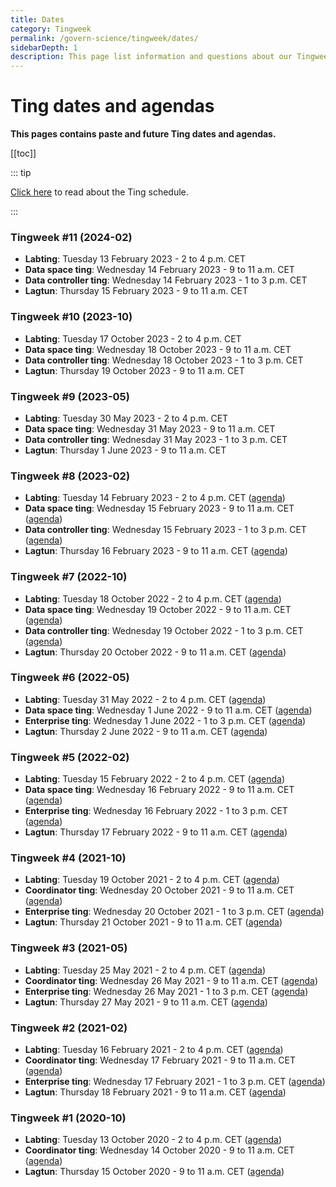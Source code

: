 ```yaml
---
title: Dates
category: Tingweek
permalink: /govern-science/tingweek/dates/
sidebarDepth: 1
description: This page list information and questions about our Tingweeks.
---
```



# Ting dates and agendas

**This pages contains paste and future Ting dates and agendas.**



[[toc]]

::: tip 

[Click here](/govern-science/tingweek/#schedule) to read about the Ting schedule.

:::

### Tingweek #11 (2024-02)

- **Labting**: Tuesday 13 February 2023 - 2 to 4 p.m. CET
- **Data space ting**: Wednesday 14 February 2023 - 9 to 11 a.m. CET
- **Data controller ting**: Wednesday 14 February 2023 - 1 to 3 p.m. CET
- **Lagtun**: Thursday 15 February 2023 - 9 to 11 a.m. CET

### Tingweek #10 (2023-10)

- **Labting**: Tuesday 17 October 2023 - 2 to 4 p.m. CET
- **Data space ting**: Wednesday 18 October 2023 - 9 to 11 a.m. CET
- **Data controller ting**: Wednesday 18 October 2023 - 1 to 3 p.m. CET
- **Lagtun**: Thursday 19 October 2023 - 9 to 11 a.m. CET

### Tingweek #9 (2023-05)

- **Labting**: Tuesday 30 May 2023 - 2 to 4 p.m. CET
- **Data space ting**: Wednesday 31 May 2023 - 9 to 11 a.m. CET
- **Data controller ting**: Wednesday 31 May 2023 - 1 to 3 p.m. CET
- **Lagtun**: Thursday 1 June 2023 - 9 to 11 a.m. CET

### Tingweek #8 (2023-02)

- **Labting**: Tuesday 14 February 2023 - 2 to 4 p.m. CET ([agenda](https://assets.hdc.ntnu.no/assets/tingweek/hunt-cloud-tingweek8-labting-agenda.pdf))
- **Data space ting**: Wednesday 15 February 2023 - 9 to 11 a.m. CET ([agenda](https://assets.hdc.ntnu.no/assets/tingweek/hunt-cloud-tingweek8-dataspaceting-agenda.pdf))
- **Data controller ting**: Wednesday 15 February 2023 - 1 to 3 p.m. CET ([agenda](https://assets.hdc.ntnu.no/assets/tingweek/hunt-cloud-tingweek8-datacontrollerting-agenda.pdf))
- **Lagtun**: Thursday 16 February 2023 - 9 to 11 a.m. CET ([agenda](https://assets.hdc.ntnu.no/assets/tingweek/hunt-cloud-tingweek8-lagtun-agenda.pdf))

### Tingweek #7 (2022-10)

- **Labting**: Tuesday 18 October 2022 - 2 to 4 p.m. CET ([agenda](https://assets.hdc.ntnu.no/assets/tingweek/hunt-cloud-tingweek7-labting-agenda.pdf))
- **Data space ting**: Wednesday 19 October 2022 - 9 to 11 a.m. CET ([agenda](https://assets.hdc.ntnu.no/assets/tingweek/hunt-cloud-tingweek7-dataspaceting-agenda.pdf))
- **Data controller ting**: Wednesday 19 October 2022 - 1 to 3 p.m. CET ([agenda](https://assets.hdc.ntnu.no/assets/tingweek/hunt-cloud-tingweek7-datacontrollerting-agenda.pdf))
- **Lagtun**: Thursday 20 October 2022 - 9 to 11 a.m. CET ([agenda](https://assets.hdc.ntnu.no/assets/tingweek/hunt-cloud-tingweek7-lagtun-agenda.pdf))

### Tingweek #6 (2022-05)

- **Labting**: Tuesday 31 May 2022 - 2 to 4 p.m. CET ([agenda](https://assets.hdc.ntnu.no/assets/tingweek/hunt-cloud-tingweek6-labting-agenda.pdf))
- **Data space ting**: Wednesday 1 June 2022 - 9 to 11 a.m. CET ([agenda](https://assets.hdc.ntnu.no/assets/tingweek/hunt-cloud-tingweek6-dataspaceting-agenda.pdf))
- **Enterprise ting**: Wednesday 1 June 2022 - 1 to 3 p.m. CET ([agenda](https://assets.hdc.ntnu.no/assets/tingweek/hunt-cloud-tingweek6-enterpriseting-agenda.pdf))
- **Lagtun**: Thursday 2 June 2022 - 9 to 11 a.m. CET ([agenda](https://assets.hdc.ntnu.no/assets/tingweek/hunt-cloud-tingweek6-lagtun-agenda.pdf))


### Tingweek #5 (2022-02)

- **Labting**: Tuesday 15 February 2022 - 2 to 4 p.m. CET ([agenda](https://assets.hdc.ntnu.no/assets/tingweek/hunt-cloud-tingweek5-labting-agenda.pdf))
- **Data space ting**: Wednesday 16 February 2022 - 9 to 11 a.m. CET ([agenda](https://assets.hdc.ntnu.no/assets/tingweek/hunt-cloud-tingweek5-dataspaceting-agenda.pdf))
- **Enterprise ting**: Wednesday 16 February 2022 - 1 to 3 p.m. CET ([agenda](https://assets.hdc.ntnu.no/assets/tingweek/hunt-cloud-tingweek5-enterpriseting-agenda.pdf))
- **Lagtun**: Thursday 17 February 2022 - 9 to 11 a.m. CET ([agenda](https://assets.hdc.ntnu.no/assets/tingweek/hunt-cloud-tingweek5-lagtun-agenda.pdf))

### Tingweek #4 (2021-10)

- **Labting**: Tuesday 19 October 2021 -  2 to 4 p.m. CET ([agenda](https://assets.hdc.ntnu.no/assets/tingweek/hunt-cloud-tingweek4-labting-agenda.pdf))
- **Coordinator ting**: Wednesday 20 October 2021 - 9 to 11 a.m. CET ([agenda](https://assets.hdc.ntnu.no/assets/tingweek/hunt-cloud-tingweek4-coordinatorting-agenda.pdf))
- **Enterprise ting**: Wednesday 20 October 2021 - 1 to 3 p.m. CET ([agenda](https://assets.hdc.ntnu.no/assets/tingweek/hunt-cloud-tingweek4-enterpriseting-agenda.pdf))
- **Lagtun**: Thursday 21 October 2021 - 9 to 11 a.m. CET ([agenda](https://assets.hdc.ntnu.no/assets/tingweek/hunt-cloud-tingweek4-lagtun-agenda.pdf))

### Tingweek #3 (2021-05)

- **Labting**: Tuesday 25 May 2021 -  2 to 4 p.m. CET  ([agenda](https://assets.hdc.ntnu.no/assets/tingweek/hunt-cloud-tingweek3-labting-agenda.pdf))
- **Coordinator ting**: Wednesday 26 May 2021 - 9 to 11 a.m. CET ([agenda](https://assets.hdc.ntnu.no/assets/tingweek/hunt-cloud-tingweek3-coordinatorting-agenda.pdf))
- **Enterprise ting**: Wednesday 26 May 2021 - 1 to 3 p.m. CET ([agenda](https://assets.hdc.ntnu.no/assets/tingweek/hunt-cloud-tingweek3-enterpriseting-agenda.pdf))
- **Lagtun**: Thursday 27 May 2021 - 9 to 11 a.m. CET ([agenda](https://assets.hdc.ntnu.no/assets/tingweek/hunt-cloud-tingweek3-lagtun-agenda.pdf))

### Tingweek #2 (2021-02)

- **Labting**: Tuesday 16 February 2021 -  2 to 4 p.m. CET ([agenda](https://assets.hdc.ntnu.no/assets/tingweek/hunt-cloud-tingweek2-labting-agenda.pdf))
- **Coordinator ting**: Wednesday 17 February 2021 - 9 to 11 a.m. CET ([agenda](https://assets.hdc.ntnu.no/assets/tingweek/hunt-cloud-tingweek2-coordinatorting-agenda.pdf))
- **Enterprise ting**: Wednesday 17 February 2021 - 1 to 3 p.m. CET ([agenda](https://assets.hdc.ntnu.no/assets/tingweek/hunt-cloud-tingweek2-enterpriseting-agenda.pdf))
- **Lagtun**: Thursday 18 February 2021 - 9 to 11 a.m. CET ([agenda](https://assets.hdc.ntnu.no/assets/tingweek/hunt-cloud-tingweek2-lagtun-agenda.pdf))

### Tingweek #1 (2020-10)

- **Labting**: Tuesday 13 October 2020 - 2 to 4 p.m. CET ([agenda](https://assets.hdc.ntnu.no/assets/tingweek/hunt-cloud-tingweek1-labting-agenda.pdf))
- **Coordinator ting**: Wednesday 14 October 2020 - 9 to 11 a.m. CET ([agenda](https://assets.hdc.ntnu.no/assets/tingweek/hunt-cloud-tingweek1-coordinatorting-agenda.pdf))
- **Lagtun**: Thursday 15 October 2020 - 9 to 11 a.m. CET ([agenda](https://assets.hdc.ntnu.no/assets/tingweek/hunt-cloud-tingweek1-lagtun-agenda.pdf))


